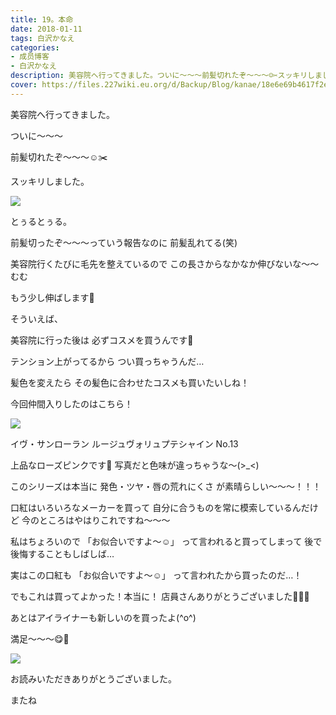 ```yaml
---
title: 19。本命
date: 2018-01-11
tags: 白沢かなえ
categories: 
- 成员博客
- 白沢かなえ
description: 美容院へ行ってきました。ついに〜〜〜前髪切れたぞ〜〜〜☺️✂️スッキリしました。とぅるとぅる。前髪切ったぞ〜〜〜っていう報告なのに前髪乱れてる(笑)...
cover: https://files.227wiki.eu.org/d/Backup/Blog/kanae/18e6e69b4617f2eabf9dc4be01abc.png 
---
```







美容院へ行ってきました。




ついに〜〜〜

前髪切れたぞ〜〜〜☺️✂️



スッキリしました。



![](https://files.227wiki.eu.org/d/Backup/Blog/kanae/18e6e69b4617f2eabf9dc4be01abc.png)



とぅるとぅる。

前髪切ったぞ〜〜〜っていう報告なのに
前髪乱れてる(笑)

美容院行くたびに毛先を整えているので
この長さからなかなか伸びないな〜〜むむ

もう少し伸ばします🌷







そういえば、

美容院に行った後は
必ずコスメを買うんです💄


テンション上がってるから
つい買っちゃうんだ…

髪色を変えたら
その髪色に合わせたコスメも買いたいしね！





今回仲間入りしたのはこちら！

![](https://files.227wiki.eu.org/d/Backup/Blog/kanae/18e6e69b4617f2eabf9dc4be01abc-01.jpg)


イヴ・サンローラン
ルージュヴォリュプテシャイン No.13


上品なローズピンクです💄
写真だと色味が違っちゃうな〜(>_<)


このシリーズは本当に
発色・ツヤ・唇の荒れにくさ
が素晴らしい〜〜〜！！！

口紅はいろいろなメーカーを買って
自分に合うものを常に模索しているんだけど
今のところはやはりこれですね〜〜〜





私はちょろいので
「お似合いですよ〜☺️」
って言われると買ってしまって
後で後悔することもしばしば…



実はこの口紅も
「お似合いですよ〜☺️」
って言われたから買ったのだ…！

でもこれは買ってよかった！本当に！
店員さんありがとうございました🙇🏻‍♀️





あとはアイライナーも新しいのを買ったよ(^o^)

満足〜〜〜😋🎈


![](https://files.227wiki.eu.org/d/Backup/Blog/kanae/18e6e69b4617f2eabf9dc4be01abc-02.jpg)








お読みいただきありがとうございました。

またね



